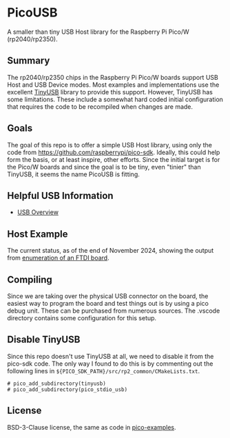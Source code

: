 # PicoUSB

A smaller than tiny USB Host library for the Raspberry Pi Pico/W (rp2040/rp2350).

## Summary

The rp2040/rp2350 chips in the Raspberry Pi Pico/W boards support USB Host and
USB Device modes. Most examples and implementations use the excellent
[TinyUSB](https://github.com/hathach/tinyusb) library to provide this support.
However, TinyUSB has some limitations. These include a somewhat hard coded
initial configuration that requires the code to be recompiled when changes are
made.

## Goals

The goal of this repo is to offer a simple USB Host library, using only the code
from https://github.com/raspberrypi/pico-sdk. Ideally, this could help form the
basis, or at least inspire, other efforts. Since the initial target is for the
Pico/W boards and since the goal is to be tiny, even "tinier" than TinyUSB, it
seems the name PicoUSB is fitting.

## Helpful USB Information

* [USB Overview](https://github.com/shreeve/picousb/blob/main/usb-overview.md)

## Host Example

The current status, as of the end of November 2024, showing the output from
[enumeration of an FTDI board](https://github.com/shreeve/picousb/blob/main/enumeration.md).

## Compiling

Since we are taking over the physical USB connector on the board, the
easiest way to program the board and test things out is by using a
pico debug unit. These can be purchased from numerous sources. The .vscode
directory contains some configuration for this setup.

## Disable TinyUSB

Since this repo doesn't use TinyUSB at all, we need to disable it from the
pico-sdk code. The only way I found to do this is by commenting out the
following lines in `${PICO_SDK_PATH}/src/rp2_common/CMakeLists.txt`.

```
# pico_add_subdirectory(tinyusb)
# pico_add_subdirectory(pico_stdio_usb)
```

## License

BSD-3-Clause license, the same as code in [pico-examples](https://github.com/raspberrypi/pico-examples/tree/master/usb/device/dev_lowlevel).

